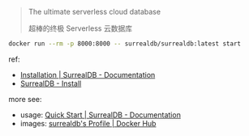 
> The ultimate serverless cloud database
> 
> 超棒的终极 Serverless 云数据库
> 

~~~ sh
docker run --rm -p 8000:8000 -- surrealdb/surrealdb:latest start
~~~

[repo]: https://github.com/surrealdb/surrealdb.git
[site]: https://surrealdb.com
[docs]: https://surrealdb.com/docs

[docs-qs]: https://surrealdb.com/docs/start
[docs-in]: https://surrealdb.com/docs/start/installation
[site-in]: https://surrealdb.com/install

[docker-imgs]: https://hub.docker.com/r/surrealdb

ref: 

- [Installation | SurrealDB - Documentation][docs-in]
- [SurrealDB - Install][site-in]

more see: 

- usage: [Quick Start | SurrealDB - Documentation][docs-qs]
- images: [surrealdb's Profile | Docker Hub][docker-imgs]
